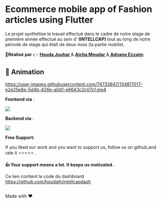 # Ecommerce mobile app of Fashion articles using Flutter

Le  projet synthétise le travail effectué dans le cadre de notre stage de première année effectué au sein d’ **(INTELLCAP)**  tout au long de notre période de stage qui était de deux mois (la partie mobile). 

:boy:**Réalisé par** :point_right: <a href="https://github.com/houdajh"> **Houda Jouhar** </a> & <a href="https://github.com/aicha-mudr"> **Aicha Moudar** </a> &<a href="https://github.com/AdnaneEz-zaim"> **Adnane Ezzaim** </a>

## :movie_camera: Animation 
https://user-images.githubusercontent.com/74733847/134817017-e2e25e8e-5d4b-426e-a0d1-e6643c2c07cf.mp4

 
**Frontend via** :
<p align="left"> 
<a href="https://flutter.dev" target="_blank"> <img src="https://img.shields.io/badge/Flutter-02569B?style=for-the-badge&logo=flutter&logoColor=white"/> </a> 

</p>

**Backend via** :

<a href="https://firebase.google.com" target="_blank"> <img src="https://img.shields.io/badge/firebase-ffca28?style=for-the-badge&logo=firebase&logoColor=black"/> </a> 


**Free Support:**

If you liked our work and you want to support us, follow us on github,and rate it :star::star::star::star::star: .

 **:thumbsup: Your support means a lot. It keeps us motivated .**

Ce lien contient le code du dashboard https://github.com/houdajh/intellcapdash



##

Made with :heart: 
